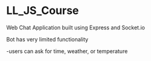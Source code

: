 # LL_JS_Course
Web Chat Application built using Express and Socket.io

Bot has very limited functionality

-users can ask for time, weather, or temperature
